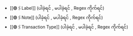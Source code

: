 - [[🟣🖇️Label]]  (ပါခဲ့ရင် , မပါခဲ့ရင် , Regex ကိုက်ရင်)
- [[🟣🖇️Note]]  (ပါခဲ့ရင် , မပါခဲ့ရင် , Regex ကိုက်ရင်)
- [[🟣🖇️Transaction Type]]  (ပါခဲ့ရင် , မပါခဲ့ရင် , Regex ကိုက်ရင်)